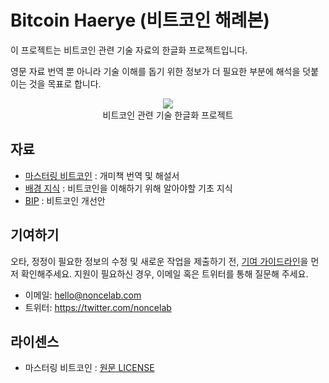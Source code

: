 # Bitcoin Haerye (비트코인 해례본)

이 프로젝트는 비트코인 관련 기술 자료의 한글화 프로젝트입니다.

영문 자료 번역 뿐 아니라 기술 이해를 돕기 위한 정보가 더 필요한 부분에 해석을 덧붙이는 것을 목표로 합니다.

<p align="center">
    <img src="https://upload.wikimedia.org/wikipedia/commons/thumb/4/46/Bitcoin.svg/150px-Bitcoin.svg.png"><br/>
    비트코인 관련 기술 한글화 프로젝트
</p>

## 자료

- [마스터링 비트코인](./mastering%20bitcoin/index.md) : 개미책 번역 및 해설서
- [배경 지식](./background/index.md) : 비트코인을 이해하기 위해 알아야할 기초 지식
- [BIP](./bip/index.md) : 비트코인 개선안

## 기여하기

오타, 정정이 필요한 정보의 수정 및 새로운 작업을 제출하기 전, [기여 가이드라인](./guidelines/contributing.md)을 먼저 확인해주세요. 지원이 필요하신 경우, 이메일 혹은 트위터를 통해 질문해 주세요.

- 이메일: hello@noncelab.com
- 트위터: https://twitter.com/noncelab

## 라이센스

- 마스터링 비트코인 : [원문 LICENSE](https://github.com/bitcoinbook/bitcoinbook/blob/develop/LICENSE)
